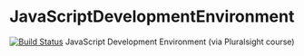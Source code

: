 # JavaScriptDevelopmentEnvironment
[![Build Status](https://travis-ci.org/SecretGit/JavaScriptDevelopmentEnvironment.svg?branch=master)](https://travis-ci.org/SecretGit/JavaScriptDevelopmentEnvironment)
JavaScript Development Environment (via Pluralsight course)
